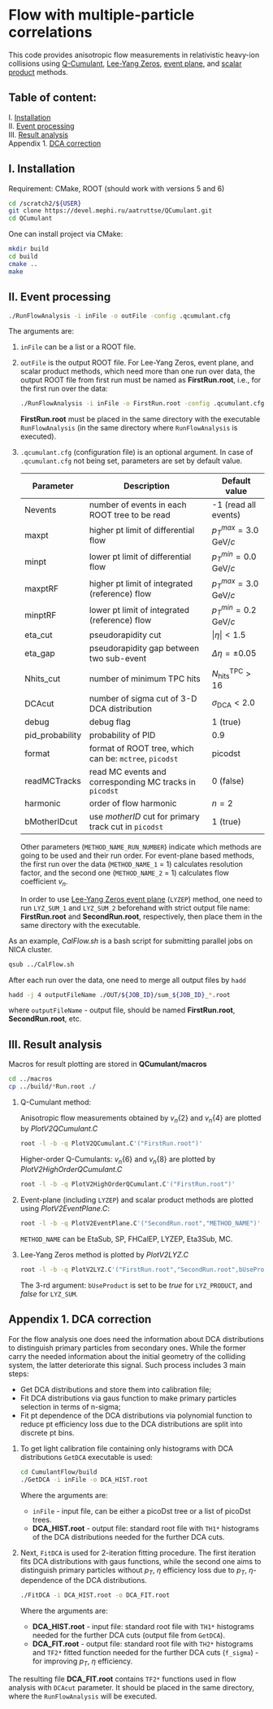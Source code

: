 # Flow with multiple-particle correlations

This code provides anisotropic flow measurements in relativistic heavy-ion collisions using
[Q-Cumulant](http://arxiv.org/abs/1010.0233),
[Lee-Yang Zeros](http://arxiv.org/abs/nucl-th/0402053),
[event plane](http://arxiv.org/abs/nucl-ex/9805001), and
[scalar product](http://arxiv.org/abs/0809.2949) methods.

## Table of content:

I. [Installation](#Installation) \
II. [Event processing](#EventProcessing) \
III. [Result analysis](#ResultAnalysis) \
Appendix 1. [DCA correction](#Append1)

## I. Installation <a name="Installation"></a>


Requirement: CMake, ROOT (should work with versions 5 and 6)

```bash
cd /scratch2/${USER}
git clone https://devel.mephi.ru/aatruttse/QCumulant.git
cd QCumulant
```


One can install project via CMake:
```bash
mkdir build
cd build
cmake ..
make
```

## II. Event processing <a name="EventProcessing"></a>


```bash
./RunFlowAnalysis -i inFile -o outFile -config .qcumulant.cfg
```
The arguments are:

1. `inFile` can be a list or a ROOT file.

2. `outFile` is the output ROOT file. For Lee-Yang Zeros, event plane, and scalar product methods, which need more than one run over data, the output ROOT file from first run must be named as **FirstRun.root**, i.e., for the first run over the data:

    ```bash
    ./RunFlowAnalysis -i inFile -o FirstRun.root -config .qcumulant.cfg
    ```
    **FirstRun.root** must be placed in the same directory with the executable `RunFlowAnalysis` (in the same directory where `RunFlowAnalysis` is executed).

3. `.qcumulant.cfg` (configuration file) is an optional argument. In case of `.qcumulant.cfg` not being set, parameters are set by default value.

    | Parameter       | Description | Default value |
    | --------------- | ----------- | ---- |
    | Nevents         | number of events in each ROOT tree to be read           | -1 (read all events)
    | maxpt           | higher pt limit of differential flow                    | $p_{T}^{max}=3.0\textrm{ GeV}/c$
    | minpt           | lower pt limit of differential flow                     | $p_{T}^{min}=0.0\textrm{ GeV}/c$ 
    | maxptRF         | higher pt limit of integrated (reference) flow          | $p_{T}^{max}=3.0\textrm{ GeV}/c$
    | minptRF         | lower pt limit of integrated (reference) flow           | $p_{T}^{min}=0.2\textrm{ GeV}/c$
    | eta_cut         | pseudorapidity cut                                      | $\|η\|<1.5$
    | eta_gap         | pseudorapidity gap between two sub-event                | $\Delta \eta=\pm 0.05$
    | Nhits_cut       | number of minimum TPC hits                              | $N_\textrm{hits}^\textrm{TPC}>16$
    | DCAcut          | number of sigma cut of 3-D DCA distribution             | $\sigma_\textrm{DCA}<2.0$
    | debug           | debug flag                                              | 1 (true)
    | pid_probability | probability of PID                                      | 0.9
    | format          | format of ROOT tree, which can be: `mctree`, `picodst`  | picodst 
    | readMCTracks    | read MC events and corresponding MC tracks in `picodst` | 0 (false)
    | harmonic        | order of flow harmonic                                  | $n=2$
    | bMotherIDcut    | use *motherID* cut for primary track cut in `picodst`   | 1 (true)

    Other parameters (`METHOD_NAME_RUN_NUMBER`) indicate which methods are going to be used and their run order. For event-plane based methods, the first run over the data (`METHOD_NAME_1` = 1) calculates resolution factor, and the second one (`METHOD_NAME_2` = 1) calculates flow coefficient $v_n$.

    In order to use [Lee-Yang Zeros event plane](http://arxiv.org/abs/0801.3915) (`LYZEP`) method, one need to run `LYZ_SUM_1` and `LYZ_SUM_2` beforehand with strict output file name: **FirstRun.root** and **SecondRun.root**, respectively, then place them in the same directory with the executable.

As an example, *CalFlow.sh* is a bash script for submitting parallel jobs on NICA cluster. 
```sh
qsub ../CalFlow.sh
```
After each run over the data, one need to merge all output files by `hadd`
```sh
hadd -j 4 outputFileName ./OUT/${JOB_ID}/sum_${JOB_ID}_*.root
```
where `outputFileName` - output file, should be named **FirstRun.root**, **SecondRun.root**, etc.
## III. Result analysis <a name="ResultAnalysis"></a>

Macros for result plotting are stored in **QCumulant/macros**
```sh
cd ../macros
cp ../build/*Run.root ./
```
1. Q-Cumulant method:

    Anisotropic flow measurements obtained by $v_n\{2\}$ and $v_n\{4\}$ are plotted by *PlotV2QCumulant.C* 
    ```sh
    root -l -b -q PlotV2QCumulant.C'("FirstRun.root")'
    ```
    Higher-order Q-Cumulants: $v_n\{6\}$ and $v_n\{8\}$ are plotted by *PlotV2HighOrderQCumulant.C*
    ```sh
    root -l -b -q PlotV2HighOrderQCumulant.C'("FirstRun.root")'
    ```
2. Event-plane (including `LYZEP`) and scalar product methods are plotted using *PlotV2EventPlane.C*:
    ```sh
    root -l -b -q PlotV2EventPlane.C'("SecondRun.root","METHOD_NAME")'
    ```
    `METHOD_NAME` can be EtaSub, SP, FHCalEP, LYZEP, Eta3Sub, MC.
3. Lee-Yang Zeros method is plotted by *PlotV2LYZ.C*
    ```sh
    root -l -b -q PlotV2LYZ.C'("FirstRun.root","SecondRun.root",bUseProduct)'
    ```
    The 3-rd argument: `bUseProduct` is set to be *true* for `LYZ_PRODUCT`, and *false* for `LYZ_SUM`.

## Appendix 1. DCA correction<a name="Append1"></a>

For the flow analysis one does need the information about DCA distributions to distinguish primary particles from secondary ones. While the former carry the needed information about the initial geometry of the colliding system, the latter deteriorate this signal. Such process includes 3 main steps:
- Get DCA distributions and store them into calibration file;
- Fit DCA distributions via gaus function to make primary particles selection in terms of n-sigma;
- Fit pt dependence of the DCA distributions via polynomial function to reduce pt efficiency loss due to the DCA distributions are split into discrete pt bins.

1. To get light calibration file containing only histograms with DCA distributions `GetDCA` executable is used:  
    ```sh
    cd CumulantFlow/build
    ./GetDCA -i inFile -o DCA_HIST.root
    ```
    Where the arguments are:
    - `inFile` - input file, can be either a picoDst tree or a list of picoDst trees.
    - **DCA_HIST.root** - output file: standard root file with `TH1*` histograms of the DCA distributions needed for the further DCA cuts.

2. Next, `FitDCA` is used for 2-iteration fitting procedure. The first iteration fits DCA distributions with gaus functions, while the second one aims to distinguish primary particles without $p_{T}$, $\eta$ efficiency loss due to $p_{T}$, $\eta$-dependence of the DCA distributions.
    ```sh
    ./FitDCA -i DCA_HIST.root -o DCA_FIT.root
    ``` 
    Where the arguments are:  
    - **DCA_HIST.root** - input file: standard root file with `TH1*` histograms needed for the further DCA cuts (output file from `GetDCA`).
    - **DCA_FIT.root** - output file: standard root file with `TH2*` histograms and `TF2*` fitted function needed for the further DCA cuts (`f_sigma`) - for improving $p_{T}$, $\eta$ efficiency.

The resulting file **DCA_FIT.root** contains `TF2*` functions used in flow analysis with `DCAcut` parameter. It should be placed in the same directory, where the `RunFlowAnalysis` will be executed.